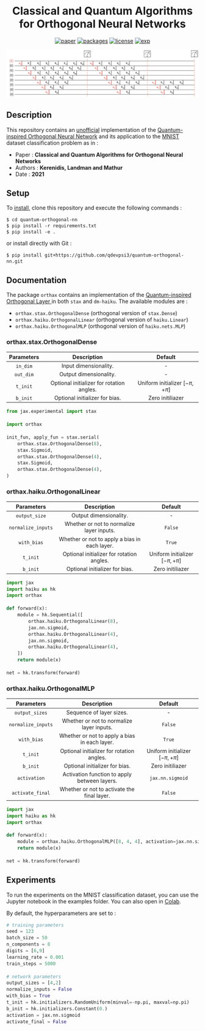 <h1 align="center" style="margin-top: 0px;"> <b>Classical and Quantum Algorithms for Orthogonal Neural Networks</b></h1>
<div align="center" >

[![paper](https://img.shields.io/static/v1.svg?label=Paper&message=arXiv:2106.07198&color=b31b1b)](https://arxiv.org/abs/2106.07198)
[![packages](https://img.shields.io/static/v1.svg?label=Made%20with&message=JAX&color=27A59A)](https://github.com/google/jax)
[![license](https://img.shields.io/static/v1.svg?label=License&message=GPL%20v3.0&color=green)](https://www.gnu.org/licenses/gpl-3.0.html)
[![exp](https://colab.research.google.com/assets/colab-badge.svg)](https://colab.research.google.com/github/qdevpsi3/quantum-orthogonal-nn/blob/main/examples/mnist_classifier.ipynb)
</div>

<p align="center">
<img src="./example_net.png" width="600">
</p>

## **Description**

This repository contains an <ins>unofficial</ins> implementation of the <ins>Quantum-inspired Orthogonal Neural Network</ins> and its application to the  <ins>MNIST</ins> dataset classification problem as in :

- Paper : **Classical and Quantum Algorithms for Orthogonal Neural Networks**
- Authors : **Kerenidis, Landman and Mathur**
- Date : **2021**

## **Setup**

To <ins>install</ins>, clone this repository and execute the following commands :

```
$ cd quantum-orthogonal-nn
$ pip install -r requirements.txt
$ pip install -e .
```

or install directly with Git :
```
$ pip install git+https://github.com/qdevpsi3/quantum-orthogonal-nn.git
```


## **Documentation**

The package `orthax` contains an implementation of the <ins> Quantum-inspired Orthogonal Layer </ins> in both `stax` and `dm-haiku`. The available modules are :

- `orthax.stax.OrthogonalDense` (orthogonal version of `stax.Dense`)
- `orthax.haiku.OrthogonalLinear` (orthogonal version of `haiku.Linear`)
- `orthax.haiku.OrthogonalMLP` (orthogonal version of `haiku.nets.MLP`)


### orthax.stax.OrthogonalDense

| Parameters | Description | Default |
|:-:|:-:|:-:|
| `in_dim` | Input dimensionality. | - |
| `out_dim` | Output dimensionality. | - |
| `t_init` | Optional initializer for rotation angles. |Uniform initializer $[-\pi,+\pi]$|
| `b_init` | Optional initializer for bias. | Zero initiliazer|

```python
from jax.experimental import stax

import orthax

init_fun, apply_fun = stax.serial(
    orthax.stax.OrthogonalDense(8),
    stax.Sigmoid,
    orthax.stax.OrthogonalDense(4),
    stax.Sigmoid,
    orthax.stax.OrthogonalDense(4),
)
```

### orthax.haiku.OrthogonalLinear

| Parameters | Description | Default |
|:-:|:-:|:-:|
| `output_size` | Output dimensionality. | - |
| `normalize_inputs` | Whether or not to normalize layer inputs. | `False`|
| `with_bias` | Whether or not to apply a bias in each layer. | `True`|
| `t_init` | Optional initializer for rotation angles. |Uniform initializer $[-\pi,+\pi]$|
| `b_init` | Optional initializer for bias. | Zero initiliazer|

```python
import jax
import haiku as hk
import orthax

def forward(x):
    module = hk.Sequential([
        orthax.haiku.OrthogonalLinear(8),
        jax.nn.sigmoid,
        orthax.haiku.OrthogonalLinear(4),
        jax.nn.sigmoid,
        orthax.haiku.OrthogonalLinear(4),
    ])
    return module(x)

net = hk.transform(forward)
```

### orthax.haiku.OrthogonalMLP

| Parameters | Description | Default |
|:-:|:-:|:-:|
| `output_sizes` | Sequence of layer sizes. | - |
| `normalize_inputs` | Whether or not to normalize layer inputs. | `False`|
| `with_bias` | Whether or not to apply a bias in each layer. | `True`|
| `t_init` | Optional initializer for rotation angles. |Uniform initializer $[-\pi,+\pi]$|
| `b_init` | Optional initializer for bias. | Zero initiliazer|
| `activation` | Activation function to apply between layers. |`jax.nn.sigmoid`|
| `activate_final` | Whether or not to activate the final layer. |`False`|

```python
import jax
import haiku as hk
import orthax

def forward(x):
    module = orthax.haiku.OrthogonalMLP([8, 4, 4], activation=jax.nn.sigmoid)
    return module(x)

net = hk.transform(forward)
```

## **Experiments**
To run the experiments on the MNIST classification dataset, you can use the Jupyter notebook in the examples folder. You can also open in [Colab](https://colab.research.google.com/github/qdevpsi3/quantum-orthogonal-nn/blob/main/examples/mnist_classifier.ipynb).

By default, the hyperparameters are set to :

```python
# training parameters
seed = 123
batch_size = 50
n_components = 8
digits = [6,9]
learning_rate = 0.001
train_steps = 5000

# network parameters
output_sizes = [4,2]
normalize_inputs = False
with_bias = True
t_init = hk.initializers.RandomUniform(minval=-np.pi, maxval=np.pi)
b_init = hk.initializers.Constant(0.)
activation = jax.nn.sigmoid
activate_final = False
```